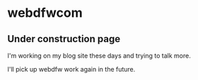 # webdfwcom

## Under construction page

I'm working on my blog site these days and trying to talk more.

I'll pick up webdfw work again in the future.
